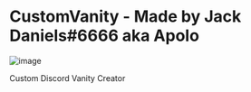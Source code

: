 # CustomVanity - Made by Jack Daniels#6666 aka Apolo

![image](https://user-images.githubusercontent.com/84898161/123319351-959a5c80-d530-11eb-81d8-eba422215d03.png)

Custom Discord Vanity Creator

